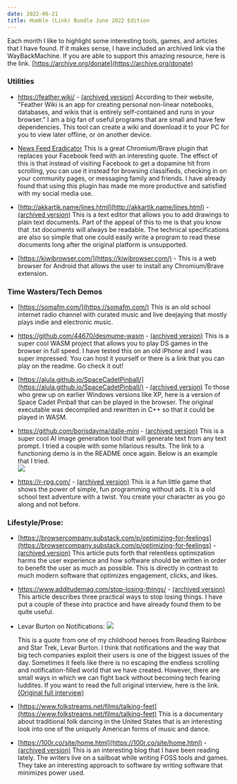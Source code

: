 ```yaml
---
date: 2022-06-21
title: Humble (Link) Bundle June 2022 Edition
---
```


Each month I like to highlight some interesting tools, games, and articles that I have found. If it makes sense, I have included an archived link via the WayBackMachine. If you are able to support this amazing resource, here is the link. [https://archive.org/donate](https://archive.org/donate)

### Utilities

* <a href="https://feather.wiki/">https://feather.wiki/</a>  - <a href="https://web.archive.org/web/20220610214617/https://feather.wiki/">(archived version)</a> According to their website, "Feather Wiki is an app for creating personal non-linear notebooks, databases, and wikis that is entirely self-contained and runs in your browser." I am a big fan of useful programs that are small and have few dependencies. This tool can create a wiki and download it to your PC for you to view later offline, or on another device. 
* [News Feed Eradicator](https://west.io/news-feed-eradicator/) This is a great Chromium/Brave plugin that replaces your Facebook feed with an interesting quote. 
The effect of this is that instead of visiting Facebook to get a dopamine hit from scrolling, you can use it instead for browsing classifieds, checking in on your community pages, or messaging family and friends.
I have already found that using this plugin has made me more productive and satisfied with my social media use.

* [http://akkartik.name/lines.html](http://akkartik.name/lines.html) - [(archived version)](https://web.archive.org/web/20220617000356/http://akkartik.name/lines.html])
This is a text editor that allows you to add drawings to plain text documents. Part of the appeal of this to me is that you know that .txt documents will always be readable. The technical specifications are also so simple that one could easily write a program to read these documents long after the original platform is unsupported. 

* [https://kiwibrowser.com/](https://kiwibrowser.com/) - This is a web browser for Android that allows the user to install any Chromium/Brave extension. 

### Time Wasters/Tech Demos

* [https://somafm.com/](https://somafm.com/) 
  This is an old school internet radio channel with curated music and live deejaying that mostly plays indie and electronic music. 

* <a href="https://github.com/44670/desmume-wasm">https://github.com/44670/desmume-wasm</a> - <a href="https://web.archive.org/web/20220610212837/https://github.com/44670/desmume-wasm">(archived version)</a> This is a super cool WASM project that allows you to play DS games in the browser in full speed. I have tested this on an old iPhone and I was super impressed. You can host it yourself or there is a link that you can play on the readme. Go check it out!

* [https://alula.github.io/SpaceCadetPinball/](https://alula.github.io/SpaceCadetPinball/) - [(archived version)](https://web.archive.org/web/20220610004102/https://alula.github.io/SpaceCadetPinball/) 
To those who grew up on earlier Windows versions like XP, here is a version of Space Cadet Pinball that can be played in the browser. The original executable was decompiled and rewritten in C++ so that it could be played in WASM. 

* <a href="https://github.com/borisdayma/dalle-mini">https://github.com/borisdayma/dalle-mini</a> - <a href="https://web.archive.org/web/20220610213025/https://github.com/borisdayma/dalle-mini">(archived version)</a> This is a super cool AI image generation tool that will generate text from any text prompt. I tried a couple with some hilarious results. The link to a functioning demo is in the README once again. Below is an example that I tried. 
  </br>
  <img src="https://i.postimg.cc/4dC2WqmZ/Capture.png" class="post-inline-image">

* <a href="https://r-rpg.com/">https://r-rpg.com/</a>  - <a href="https://web.archive.org/web/20220610213621/https://r-rpg.com/">(archived version)</a> This is a fun little game that shows the power of simple, fun programming without ads. It is a old school text adventure with a twist. You create your character as you go along and not before. 


### Lifestyle/Prose:

* [https://browsercompany.substack.com/p/optimizing-for-feelings](https://browsercompany.substack.com/p/optimizing-for-feelings) - [(archived version)](https://web.archive.org/web/20220617175408/https://browsercompany.substack.com/p/optimizing-for-feelings) 
This article puts forth that relentless optimization harms the user experience and how software should be written in order to benefit the user as much as possible. 
This is directly in contrast to much modern software that optimizes engagement, clicks, and likes. 

* <a href="https://www.additudemag.com/stop-losing-things/">https://www.additudemag.com/stop-losing-things/</a> - <a href="https://web.archive.org/web/20211217233419/https://www.additudemag.com/stop-losing-things/">(archived version)</a> This article describes three practical ways to stop losing things. I have put a couple of these into practice and have already found them to be quite useful. 

* Levar Burton on Notifications: <img src="https://web.archive.org/web/20220610214020if_/https://i.imgur.com/NqswFQ8.png" class="post-inline-image"> 
  
  This is a quote from one of my childhood heroes from Reading Rainbow and Star Trek, Levar Burton. I think that notifications and the way that big tech companies exploit their users is one of the biggest issues of the day. Sometimes it feels like there is no escaping the endless scrolling and notification-filled world that we have created. However, there are small ways in which we can fight back without becoming tech fearing luddites. If you want to read the full original interview, here is the link. <a href="https://web.archive.org/web/20211016154614/https://www.esquire.com/entertainment/books/a29844787/levar-burton-national-book-award-interview-reading-rainbow-2019/">(Original full interview)</a>

* [https://www.folkstreams.net/films/talking-feet](https://www.folkstreams.net/films/talking-feet)
This is a documentary about traditional folk dancing in the United States that is an interesting look into one of the uniquely American forms of music and dance. 

* [https://100r.co/site/home.html](https://100r.co/site/home.html) - [(archived version)](https://web.archive.org/web/2/https://100r.co/site/home.html)
This is an interesting blog that I have been reading lately. 
The writers live on a sailboat while writing FOSS tools and games. 
They take an interesting approach to software by writing software that minimizes power used. 


